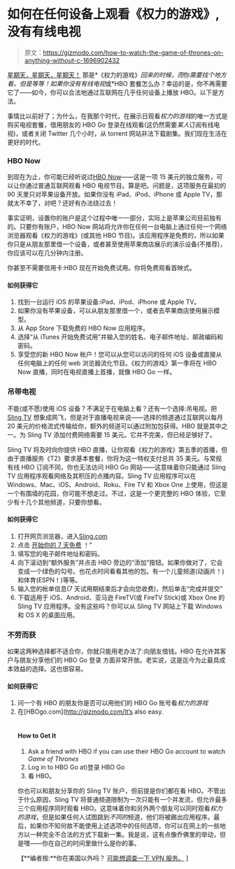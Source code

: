 # 如何在任何设备上观看《权力的游戏》,没有有线电视

> 原文：<https://gizmodo.com/how-to-watch-the-game-of-thrones-on-anything-without-c-1696902432>

[星期天，星期天，星期天！](https://www.youtube.com/watch?v=jDYzidMqq4o) 那是*《权力的游戏》*回来的时候，而*你*需要找个地方看。但是等等！如果你没有有线电视*或*HBO 套餐怎么办？幸运的是，你不再需要它了——如今，你可以合法地通过互联网在几乎任何设备上播放 HBO。以下是方法。



事情比以前好了；为什么，在我那个时代，在展示日观看*权力的游戏*的唯一方式是购买电视套餐，借用朋友的 HBO Go 登录在线观看(这仍然需要*某人*订阅有线电视)，或者关闭 Twitter 几个小时，从 torrent 网站非法下载剧集。我们现在生活在更好的时代。

### HBO Now

到现在为止，你可能已经听说过[HBO Now](http://gizmodo.com/standalone-hbo-is-now-available-on-iphones-ipads-and-1696213826)——这是一项 15 美元的独立服务，可以让你通过普通互联网观看 HBO 电视节目。算是吧。问题是，这项服务在最初的 90 天里只对苹果设备开放。如果你没有 iPad、iPod、iPhone 或 Apple TV，那就太不幸了，对吧？还好有办法绕过去！

事实证明，设置你的账户是这个过程中唯一一部分，实际上是苹果公司目前独有的。只要你有账户，HBO Now 网站将允许你在任何一台电脑上通过任何一个网络浏览器观看《权力的游戏》(或其他 HBO 节目)。该应用程序是免费的，所以如果你只是从朋友那里借一个设备，或者甚至使用苹果商店展示的演示设备(不推荐)，你应该可以在几分钟内注册。

你甚至不需要信用卡:HBO 现在开始免费试用。你将免费观看首映式。

#### 如何获得它

1.  找到一台运行 iOS 的苹果设备:iPad、iPod、iPhone 或 Apple TV。
2.  如果你没有苹果设备，可以从朋友那里借一个，或者去苹果商店使用展示模型。
3.  从 App Store 下载免费的 HBO Now 应用程序。
4.  选择“从 iTunes 开始免费试用”并输入您的姓名、电子邮件地址、邮政编码和密码。
5.  享受您的新 HBO Now 帐户！您可以从您可以访问的任何 iOS 设备或直接从任何电脑上的任何 web 浏览器流化节目。《权力的游戏》第一季将在 HBO Now 直播，同时在电视直播上首播，就像 HBO Go 一样。

### 吊带电视

不能(或不愿)使用 iOS 设备？不满足于在电脑上看？还有一个选择:吊电视。把 [Sling TV](http://gizmodo.com/sling-tv-review-holy-crap-weve-figured-out-internet-1681592627) 想象成网飞，但是对于直播电视来说——选择的频道通过互联网以每月 20 美元的价格流式传输给你，额外的频道可以通过附加包获得。HBO 就是其中之一。为 Sling TV 添加付费网络需要 15 美元。它并不完美，但已经足够好了。

Sling TV 将及时向你提供 HBO 直播，让你观看《权力的游戏》第五季的首播，但由于直播服务《T2》要求基本套餐，你将为这一特权支付总共 35 美元。与常规有线 HBO 订阅不同，你也无法访问 HBO Go 网站——这意味着你只能通过 Sling TV 应用程序观看网络及其积压的点播内容。Sling TV 应用程序可以在 Windows、Mac、iOS、Android、Roku、Fire TV 和 Xbox One 上使用，但这是一个有围墙的花园，你可能不想走过。不过，这是一个更完整的 HBO 体验，它至少有十几个其他频道，只要你想看。

#### 如何获得它

1.  打开网页浏览器，进入[Sling.com](https://www.sling.com/)
2.  点击 [开始你的 7 天免费](https://www.sling.com/signup/account) ！”
3.  填写您的电子邮件地址和密码。
4.  向下滚动到“额外服务”并点击 HBO 旁边的“添加”按钮。如果你做对了，它会变成一个绿色的勾号。也花点时间看看其他的包。有一个儿童频道(动画片！)和体育(ESPN！)等等。
5.  输入您的帐单信息(7 天试用期结束后才会向您收费)，然后单击“完成并提交”
6.  下载适用于 iOS、Android、亚马逊 FireTV(或 FireTV Stick)或 Xbox One 的 Sling TV 应用程序。没有这些吗？你可以从 Sling TV 网站上下载 Windows 和 OS X 的桌面应用。

### 不劳而获

如果这两种选择都不适合你，你就只能用老办法了:向朋友借钱。HBO 在允许其客户与朋友分享他们的 HBO Go 登录 方面非常开放。老实说，这是迄今为止最具成本效益的选择。这也很容易。

#### 如何获得它

1.  问一个有 HBO 的朋友你是否可以用他们的 HBO Go 账号看*权力的游戏*
2.  在[HBOgo.com](http://gizmodo.com/It’s also easy.<br> <br> <h4>How to Get It</h4> </p> <ol id="uid38" data-insets="tag-UdHFAR-194"> <li>Ask a friend with HBO if you can use their HBO Go account to watch <i>Game of Thrones</i>&nbsp;</li> <li>Log in to HBO Go at)登录 HBO Go
3.  看 HBO。

你也可以和朋友分享你的 Sling TV 账户，但前提是你们都在看 HBO。不管出于什么原因，Sling TV 将普通频道限制为一次只能有一个并发流，但允许最多三个应用程序同时观看 HBO。这意味着你和另外两个朋友可以同时观看*权力的游戏*，但是如果任何人试图跳到*不同的*频道，他们将被踢出应用程序。最后，如果你不知何故不能使用上述选项中的任何选项，你可以在网上的一些地方以一种完全不合法的方式下载新一集。我是说，这有点像乔佛里的举动，但是嘿——你在自己的时间里做什么是你的事。

【**编者按:**你在美国以外吗？ [可能想调查一下 VPN 服务。](http://lifehacker.com/five-best-vpn-service-providers-5935863) ]